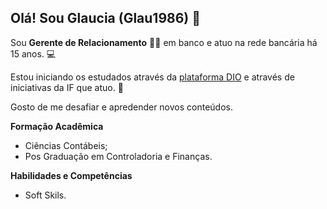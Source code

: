 ## Olá! Sou Glaucia (Glau1986) 👋

Sou **Gerente de Relacionamento** 👩‍💼 em banco e atuo na rede bancária há 15 anos. 💻

Estou iniciando os estudados através da [plataforma DIO](https://dio.me/) e através de iniciativas da IF que atuo.  🤞

Gosto de me desafiar e apredender novos conteúdos.

**Formação Acadêmica**

- Ciências Contábeis;
- Pos Graduação em Controladoria e Finanças.

**Habilidades e Competências**

- Soft Skils.
